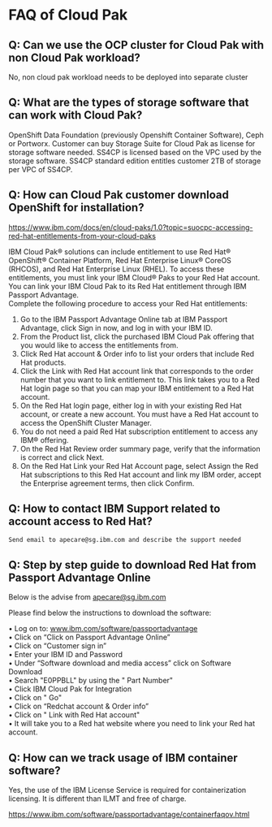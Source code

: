 # FAQ of Cloud Pak
  
  ## Q: Can we use the OCP cluster for Cloud Pak with non Cloud Pak workload?
  
  No, non cloud pak workload needs to be deployed into separate cluster
  
  ## Q: What are the types of storage software that can work with Cloud Pak?
  
  OpenShift Data Foundation (previously Openshift Container Software), Ceph or Portworx. Customer can buy Storage Suite for Cloud Pak as license for storage software needed. SS4CP is licensed based on the VPC used by the storage software. SS4CP standard edition entitles customer 2TB of storage per VPC of SS4CP.
  
  ## Q: How can Cloud Pak customer download OpenShift for installation? 
  
  https://www.ibm.com/docs/en/cloud-paks/1.0?topic=suocpc-accessing-red-hat-entitlements-from-your-cloud-paks
  
  IBM Cloud Pak® solutions can include entitlement to use Red Hat® OpenShift® Container Platform, Red Hat Enterprise Linux® CoreOS (RHCOS), and Red Hat Enterprise Linux (RHEL). To access these entitlements, you must link your IBM Cloud® Paks to your Red Hat account. You can link your IBM Cloud Pak to its Red Hat entitlement through IBM Passport Advantage.  
  Complete the following procedure to access your Red Hat entitlements:
  1. Go to the IBM Passport Advantage Online tab at IBM Passport Advantage, click Sign in now, and log in with your IBM ID.
  2. From the Product list, click the purchased IBM Cloud Pak offering that you would like to access the entitlements from.
  3. Click Red Hat account & Order info to list your orders that include Red Hat products.
  4. Click the Link with Red Hat account link that corresponds to the order number that you want to link entitlement to. This link takes you to a Red Hat login page so that you can map your IBM entitlement to a Red Hat account.
  5. On the Red Hat login page, either log in with your existing Red Hat account, or create a new account. You must have a Red Hat account to access the OpenShift Cluster Manager.
  6. You do not need a paid Red Hat subscription entitlement to access any IBM® offering.
  7. On the Red Hat Review order summary page, verify that the information is correct and click Next.
  8. On the Red Hat Link your Red Hat Account page, select Assign the Red Hat subscriptions to this Red Hat account and link my IBM order, accept the Enterprise agreement terms, then click Confirm.
  
## Q: How to contact IBM Support related to account access to Red Hat?
    
    Send email to apecare@sg.ibm.com and describe the support needed  
## Q: Step by step guide to download Red Hat from Passport Advantage Online  
  
  Below is the advise from apecare@sg.ibm.com
  
  Please find below the instructions to download the software:  
  
•    Log on to:  www.ibm.com/software/passportadvantage  
•    Click on “Click on Passport Advantage Online”  
•    Click on “Customer sign in”  
•    Enter your IBM ID and Password  
•    Under “Software download and media access” click on Software Download  
•    Search "E0PPBLL" by using the " Part Number"  
•    Click IBM Cloud Pak for Integration  
•    Click on " Go"  
•    Click on “Redchat account & Order info”  
•    Click on " Link with Red Hat account"  
•    It will take you to a Red hat website where you need to link your Red hat account.  

  ## Q: How can we track usage of IBM container software?
  
  Yes, the use of the IBM License Service is required for containerization licensing. It is different than ILMT and free of charge. 
    
  https://www.ibm.com/software/passportadvantage/containerfaqov.html
  
